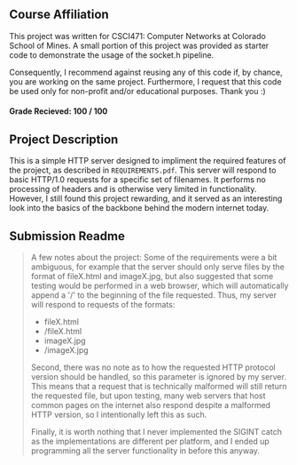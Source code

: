 ## Course Affiliation

This project was written for CSCI471: Computer Networks at Colorado School of Mines.
A small portion of this project was provided as starter code to demonstrate the usage of the socket.h pipeline.

Consequently, I recommend against reusing any of this code if, by chance, you are working on the same project.
Furthermore, I request that this code be used only for non-profit and/or educational purposes. Thank you :)

#### Grade Recieved: 100 / 100

## Project Description

This is a simple HTTP server designed to impliment the required features of the project, as described in `REQUIREMENTS.pdf`. This server will respond to basic HTTP/1.0 requests for a specific set of filenames. It performs no processing of headers and is otherwise very limited in functionality. However, I still found this project rewarding, and it served as an interesting look into the basics of the backbone behind the modern internet today.

## Submission Readme

> A few notes about the project:
> Some of the requirements were a bit ambiguous, for example that the server should
> only serve files by the format of fileX.html and imageX.jpg, but also suggested
> that some testing would be performed in a web browser, which will automatically
> append a '/' to the beginning of the file requested. Thus, my server will respond
> to requests of the formats:
>  - fileX.html
>  - /fileX.html
>  - imageX.jpg
>  - /imageX.jpg
> 
> Second, there was no note as to how the requested HTTP protocol version should be
> handled, so this parameter is ignored by my server. This means that a request that
> is technically malformed will still return the requested file, but upon testing,
> many web servers that host common pages on the internet also respond despite a
> malformed HTTP version, so I intentionally left this as such.
> 
> Finally, it is worth nothing that I never implemented the SIGINT catch as the
> implementations are different per platform, and I ended up programming all the
> server functionality in before this anyway.
